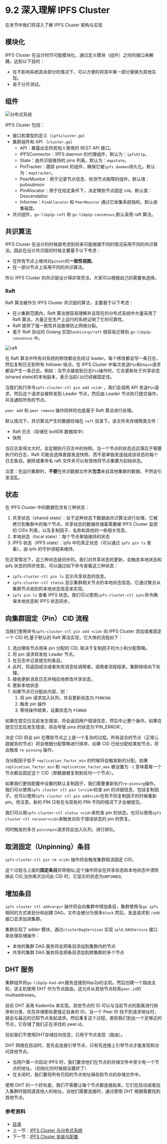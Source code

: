 # 9.2 深入理解 IPFS Cluster

在本节中我们将深入了解 IPFS Cluster 架构与实现

## 模块化

IPFS  Cluster 在设计时尽可能模块化，通过定义模块（组件）之间的接口来解耦，达到以下目的：

+ 在不影响系统其余部分的情况下，可以方便的将其中某一部分替换为其他实现。
+ 易于分开测试。

## 组件

![分布式系统](images/9.0-ds10.png)


IPFS Cluster 包括：

+ 接口和类型的定义（`ipfscluster.go`）
+ 集群组件和 API （`cluster.go`）
	+ API：暴露出去供其他人使用的 REST API 接口。
	+ IPFSConnector：IPFS daemon 的代理组件，默认为：`ipfshttp`。
	+ State：由共识层维持的 pins 列表。默认为：`mapstate`。
	+ PinTracker：跟踪 pinset 的组件，确保它被`ipfs daemon`持久化。默认为：`maptracker`。
	+ PeerMonitor：用于记录节点信息、检测节点故障的组件。默认值：pubsubmon
	+ PinAllocator：用于在给定条件下，决定哪些节点固定 cid。默认值：Descendalloc
	+ Informer：`PinAllocator` 和 `PeerMonitor` 通过它收集系统指标，默认收集磁盘。
+ 共识组件，`go-libp2p-raft` 和 `go-libp2p-consensus`,默认采用 raft 算法。 

## 共识算法

IPFS Cluster 在设计的时候就考虑到将来可能根据不同的情况采用不同的共识算法。因此在设计共识层的时候主要基于以下考虑：

+ 在所有节点上维持对`pinset`的**一致性视图**。
+ 在一部分节点上采用不同的共识算法。

所以 IPFS Cluster 的共识层设计得非常灵活，大家可以根据自己的需要来选择。

### Raft

Raft 算法被作为 IPFS Cluster 共识层的算法，主要基于以下考虑：

+ 在小集群范围内，Raft 算法很容易理解并且现在的分布式系统中大量采用了 Raft 算法，大量正在生产上运行的系统证明了它的可靠性。
+ Raft 提供了强一致性并且能够防止网络分裂。
+ 基于 Raft 协议的 Golang 实现`hashicorp/raft` 很容易迁移到 `go-libp2p-consensus` 中。

![raft](images/9.0-ds09.png)

在 Raft 算法中所有对系统的修改都会先经过 leader。每个修改都会写一条日志，然后复制日志到所有 follower 结点。在 IPFS Cluster 中每次发送`Pin`和`Unpin`请求都会产生一条日志。例如：当节点接收到日志`Pin`操作时，它会更新处于共享状态(shared state)的本地副本，表示当前`CID`已经被固定住。

当我们执行命令`ipfs-cluster-ctl pin add <cid>` ，我们会调用 API 发送`Pin`请求，然后这个请求会被转发到 Leader 节点，然后由 Leader 节点执行提交操作，并且通知所有的节点。


`peer add` 和 `peer remove` 操作同样的也是基于 Raft 算法进行处理。

默认情况下，共识算法产生的数据存储在 `raft` 目录下。该文件夹存储两类文件：

+ Raft 日志（存储在 boltDB 数据库中）
+ 快照

当日志变得太大时，会定期执行日志中的快照。当一个节点的状态远远落后于需要执行的日志，Raft 可能会选择直接发送快照，而不是单独发送组成该状态的每个日志条目。删除或重命名 raft 文件夹可以有效地将节点重置为初始状态。

注意：在运行集群时，**不要**在共识数据文件夹**包含**来自其他集群的数据，不然会引发混乱。




## 状态

在 IPFS Cluster 中的数据包含有三种状态：

1. 共享状态（shared state）：处于这种状态下数据由共识算法进行处理，它被拷贝到集群中的每个节点。共享状态的数据存储着需要被 IPFS Cluster 监控的 CIDs 列表，以及复制因子、名称和其他的一些相关信息。
2. 本地状态（local state）：每个节点单独维持的状态
3. IPFS 状态（IPFS state）：ipfs 中的真正状态（可以通过 `ipfs pin ls` 查看），由 ipfs 的守护进程来维持。

在正常情况下，这三种状态是同步的。我们对共享状态的更新，会触发本地状态和 ipfs 状态的同步改变。可以通过如下命令查看这三种状态：

+ `ipfs-cluster-ctl pin ls` 显示共享状态的信息。
+ `ipfs-cluster-ctl status` 显示集群相关节点的本地状态信息。它通过聚合从集群节点收到的本地状态信息来实现。
+ `ipfs pin ls` 查看 IPFS 状态。我们可以使用`ipfs-cluster-ctl sync`命令确保本地状态和 IPFS 状态同步。

## 向集群固定（Pin） CID 流程

当我们使用命令`ipfs-cluster-ctl pin add <cid>` 向 IPFS Cluster 添加或者固定一个 CID 时,基于默认的 Raft 算法实现，它大体的流程如下：

1. 选出哪些节点用来 pin 分配的 CID, 取决于复制因子的大小和分配策略。
2. 将 pin 请求转发给 Leader 节点。
3. 在日志中记录提交的条目。
4. 此时，将返回成功或者失败消息给调用者。调用者流程结束，集群继续向下处理。
5. 接收更新消息日志并相应地修改共享状态。
6. 更新本地状态
7. 如果节点已分配此内容，则：
	1. 将 pin 请求加入队列，并且更新状态为 `PINNING`
	2. 触发 pin 操作
	3. 等待操作结束，设置状态为 `PINNED`

如果在提交日志前发生错误，将会返回用户错误信息，然后中止整个操作。如果在提交日志后发生错误，将会导致 pins 的状态为'PIN_ERROR'。

决定 CID 将会 pin 在哪些节点之上是一个复杂的过程。所有适合的节点（正常心跳报告的节点）将会根据分配策略进行排序，如果 CID 已经分配给某些节点，将会触发 `re-pinning` 操作。

当分配因子低于 `replication_factor_min` 的时候将会触发新的分配。如果 `replication_factor_min` 和 `replication_factor_max` 被设置为 `-1` 意味着每一个节点都会固定这个 CID（即数据被复制到任何一个节点）。

如果我们更改配置中设置的默认复制因子，我们需要重新执行`re-pinning`操作。我们可以使用`ipfs cluster ctl pin ls<cid>`检查 pin 的详细信息，包括复制因子。也可以使用`ipfs cluster ctl pin add<cid>`在有不同复制因子的时候重新 pin。但注意，新的 PIN 只有在与现有的 PIN 不同的情况下才会被提交。 

我们可以用`ipfs-cluster-ctl status <cid>`来检查 pin 的状态，也可以使用`ipfs cluster ctl recover<cid>`来触发对处于错误状态的 pin 的恢复。

同时触发的多次 `pin/unpin`请求将会加入队列，进行排队。



## 取消固定（Unpinning）条目

`ipfs-cluster-ctl pin rm <cid>` 操作将会触发集群取消固定 CID。

这个过程与上面的**固定条目**非常相似,这个操作将会在共享状态和本地状态中清除掉此 CID,当你再次访问此 CID 时，它显示的状态为`UNPINNED`, 


## 增加条目

`ipfs cluster ctl add<args>` 操作将会向集群中增加条目，集群使用与`go ipfs`相同的方式来划分和创建 DAG。文件会被分为很多`block` 然后，发送请求到 `/add` 接口去添加进集群。

集群实现了 adder 模块，通过`clusterDagServices` 实现 `ipld.DAGService` 接口来处理存储操作：

+ 本地的集群 DAG 服务将会把条目添加到集群内的节点
+ 共享的集群 DAG 服务将会把条目添加到跨集群的多个节点

## DHT 服务

集群组件将`go-libp2p-kad-dht`服务连接到libp2p的主机。然后创建一个路由主机，该主机使用 DHT 作为节点路由。这允许从其他节点检索`peer.id`的 multiaddreses。

目前 DHT 采用 Kademlia 来实现。其他节点的 ID 可以与当前节点的距离进行排序和分类，优先存储那些更接近自身的 ID。当一个 Peer ID 找不到请求地址时，就会与最近的已知节点发起请求。然后重复这个过程，直到我们到达一个足够近的节点，它存储了我们正在寻找的 peer.id。

目前我们不使用DHT存储任何信息，只用于节点发现（路由）。

DHT 网络在启动时，首先会连接引导节点，只有先连接上引导节点才能发现和访问其他节点。

+ 当用户第一次启动 IPFS 时，我们要求他们在节点的存储文件中至少有一个节点的地址。（初始化的时候就设置好了）
+ 在关闭时，我们要将所有已知的节点地址保存到节点的存储文件中。

使用 DHT 的一个好处是，我们不需要让每个节点都连接起来，它们在启动或者加入集群时就知道其他人的地址。当他们需要连接时，通过使用 DHT 根据需要找到其他节点。



### 参考资料






####

- [目录](SUMMARY.md)
- 上一节：[IPFS Cluster 与分布式系统](09.1.md)
- 下一节：[IPFS Cluster 安装与配置](09.3.md)
